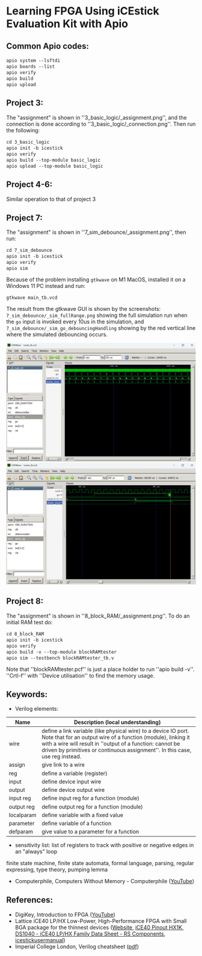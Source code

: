 # Learning FPGA Using iCEstick Evaluation Kit with Apio
## Common Apio codes:

    apio system --lsftdi
    apio boards --list
    apio verify
    apio build
    apio upload

## Project 3:
The "assignment" is shown in ''3_basic_logic/_assignment.png'', and the connection is done according to ''3_basic_logic/_connection.png''. Then run the following:

    cd 3_basic_logic
    apio init -b icestick
    apio verify  
    apio build --top-module basic_logic
    apio upload --top-module basic_logic

## Project 4-6:
Similar operation to that of project 3

## Project 7:
The "assignment" is shown in ''7_sim_debounce/_assignment.png'', then run:

    cd 7_sim_debounce
    apio init -b icestick
    apio verify  
    apio sim

Because of the problem installing `gtkwave` on M1 MacOS, installed it on a Windows 11 PC instead and run:

    gtkwave main_tb.vcd

The result from the gtkwave GUI is shown by the screenshots: `7_sim_debounce/_sim_fullRange.png` showing the full simulation run when the `go` input is invoked every 10us in the simulation, and `7_sim_debounce/_sim_go_debouncingHandling` showing by the red vertical line where the simulated debouncing occurs.

<img src="https://github.com/SphericalCowww/Elec_FPGA_iCEstick_practice/blob/main/7_sim_debounce/_sim_fullRange.png">

<img src="https://github.com/SphericalCowww/Elec_FPGA_iCEstick_practice/blob/main/7_sim_debounce/_sim_go_debouncingHandling.png">

## Project 8:
The "assignment" is shown in ''8_block_RAM/_assignment.png''. To do an initial RAM test do:

    cd 8_block_RAM
    apio init -b icestick
    apio verify 
    apio build -v --top-module blockRAMtester
    apio sim --testbench blockRAMtester_tb.v

Note that ''blockRAMtester.pcf'' is just a place holder to run ''apio build -v''. ''Crtl-f'' with ''Device utilisation'' to find the memory usage.

## Keywords:
- Verilog elements:

| Name | Description (local understanding) |
| - | - |
| wire | define a link variable (like physical wire) to a device IO port. Note that for an output wire of a function (module), linking it with a wire will result in ''output of a function: cannot be driven by primitives or continuous assignment''. In this case, use reg instead. |
| assign | give link  to a wire |
| reg | define a variable (register) |
| input | define device input wire |
| output | define device output wire |
| input reg | define input reg for a function (module) |
| output reg | define output reg for a function (module) |
| localparam | define variable with a fixed value |
| parameter | define variable of a function |
| defparam | give value to a parameter for a function |

- sensitivity list: list of registers to track with positive or negative edges in an "always" loop

finite state machine, finite state automata, formal language, parsing, regular expressing, type theory, pumping lemma
- Computerphile, Computers Without Memory - Computerphile (<a href="https://www.youtube.com/watch?v=vhiiia1_hC4">YouTube</a>)

## References:
- DigiKey, Introduction to FPGA (<a href="https://www.youtube.com/watch?v=lLg1AgA2Xoo&list=PLEBQazB0HUyT1WmMONxRZn9NmQ_9CIKhb">YouTube</a>)
- Lattice iCE40 LP/HX Low-Power, High-Performance FPGA with Small BGA package for the thinnest devices (<a href="https://www.latticesemi.com/iCE40">Website</a>, <a href="https://www.latticesemi.com/view_document?document_id=49383">iCE40 Pinout HX1K</a>, <a href="https://docs.rs-online.com/056e/0900766b814f658c.pdf">DS1040 - iCE40 LP/HX Family Data Sheet - RS Components</a>, <a href="https://www.latticesemi.com/~/media/LatticeSemi/Documents/UserManuals/EI/icestickusermanual.pdf">icestickusermanual</a>)
- Imperial College London, Verilog cheatsheet (<a href="http://www.ee.ic.ac.uk/pcheung/teaching/ee2_digital/Verilog%20Quick%20Reference%20Card%20v2_0.pdf">pdf</a>)
